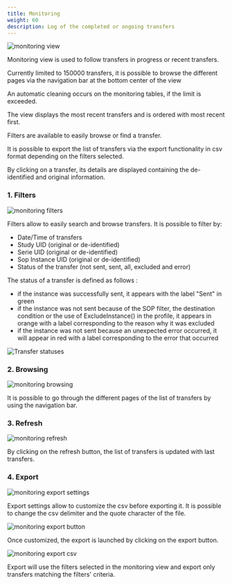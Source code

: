 ```yaml
---
title: Monitoring
weight: 60
description: Log of the completed or ongoing transfers
---
```


![monitoring view](/userguide/monitoring_main.png)

Monitoring view is used to follow transfers in progress or recent transfers.

Currently limited to 150000 transfers, it is possible to browse the different pages via the navigation bar at the bottom center of the view

An automatic cleaning occurs on the monitoring tables, if the limit is exceeded.

The view displays the most recent transfers and is ordered with most recent first.

Filters are available to easily browse or find a transfer.

It is possible to export the list of transfers via the export functionality in csv format depending on the filters selected.

By clicking on a transfer, its details are displayed containing the de-identified and original information.

### 1. Filters

![monitoring filters](/userguide/monitoring_filters.png)

Filters allow to easily search and browse transfers.
It is possible to filter by:
* Date/Time of transfers
* Study UID (original or de-identified) 
* Serie UID (original or de-identified)
* Sop Instance UID (original or de-identified)
* Status of the transfer (not sent, sent, all, excluded and error) 

The status of a transfer is defined as follows :
* if the instance was successfully sent, it appears with the label "Sent" in green
* if the instance was not sent because of the SOP filter, the destination condition or the use of ExcludeInstance() in the profile, it appears in orange with a label corresponding to the reason why it was excluded
* if the instance was not sent because an unexpected error occurred, it will appear in red with a label corresponding to the error that occurred

![Transfer statuses](/userguide/monitoring_statuses.png)

### 2. Browsing

![monitoring browsing](/userguide/monitoring_browsing.png)

It is possible to go through the different pages of the list of transfers by using the navigation bar.

### 3. Refresh

![monitoring refresh](/userguide/monitoring_refresh.png)

By clicking on the refresh button, the list of transfers is updated with last transfers.

### 4. Export

![monitoring export settings](/userguide/monitoring_export_settings.png)

Export settings allow to customize the csv before exporting it. It is possible to change the csv delimiter and the quote character of the file.

![monitoring export button](/userguide/monitoring_export_button.png)

Once customized, the export is launched by clicking on the export button.

![monitoring export csv](/userguide/monitoring_export_csv.png)

Export will use the filters selected in the monitoring view and export only transfers matching the filters' criteria. 